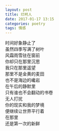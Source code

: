 ```yaml
---
layout: post
title: 烂柯人
date: 2017-01-17 13:15
categories: poetry
tags: 情感
---
```


时间好象静止了  
虽然四季写满了树叶  
风霜雨雪驻在窗前  
你却只在那里沉思  
我只在那里遥望  
那里不是金黄的麦田  
也不是海边的巉岩  
在午后的静默里  
只有谁也不会翻动的书卷  
无人打扰  
你的现实和我的梦境  
便继续让世界平行着  
在那里  
还是第一次的新鲜   